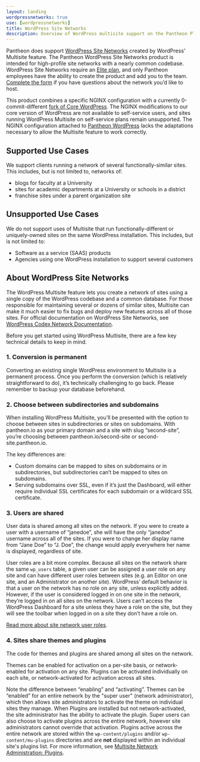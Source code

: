 ```yaml
---
layout: landing
wordpressnetworks: true
use: [wordpressnetworks]
title: WordPress Site Networks
description: Overview of WordPress multisite support on the Pantheon Platform. Includes supported use-cases, links to terms of service, and links to relevant documentation for getting started and managing multisite development within the Pantheon workflow.
---
```


Pantheon does support [WordPress Site Networks](https://codex.wordpress.org/Glossary#Network) created by WordPress' Multisite feature. The Pantheon WordPress Site Networks product is intended for high-profile site networks with a nearly common codebase. WordPress Site Networks require an [Elite plan](https://pantheon.io/pantheon-elite-plans), and only Pantheon employees have the ability to create the product and add you to the team. [Complete the form](https://pantheon.io/pantheon-elite-plans) if you have questions about the network you’d like to host.

This product combines a specific NGINX configuration with a currently 0-commit-different [fork of Core WordPress](https://github.com/pantheon-systems/wordpress-network). The NGINX modifications to our core version of WordPress are not available to self-service users, and sites running WordPress Multisite on self-service plans remain unsupported. The NGINX configuration attached to [Pantheon WordPress](https://github.com/pantheon-systems/wordpress) lacks the adaptations necessary to allow the Multisite feature to work correctly.

## Supported Use Cases
We support clients running a network of several functionally-similar sites. This includes, but is not limited to, networks of:

 - blogs for faculty at a University
 - sites for academic departments at a University or schools in a district
 - franchise sites under a parent organization site

## Unsupported Use Cases
We do not support uses of Multisite that run functionally-different or uniquely-owned sites on the same WordPress installation. This includes, but is not limited to:

 - Software as a service (SAAS) products
 - Agencies using one WordPress installation to support several customers

## About WordPress Site Networks
The WordPress Multisite feature lets you create a network of sites using a single copy of the WordPress codebase and a common database. For those responsible for maintaining several or dozens of similar sites, Multisite can make it much easier to fix bugs and deploy new features across all of those sites. For official documentation on WordPress Site Networks, see [WordPress Codex Network Documentation](https://codex.wordpress.org/Category:Network).

Before you get started using WordPress Multisite, there are a few key technical details to keep in mind.

### 1. Conversion is permanent

Converting an existing single WordPress environment to Multisite is a permanent process. Once you perform the conversion (which is relatively straightforward to do), it’s technically challenging to go back. Please remember to backup your database beforehand.

### 2. Choose between subdirectories and subdomains

When installing WordPress Multisite, you’ll be presented with the option to choose between sites in subdirectories or sites on subdomains. With pantheon.io as your primary domain and a site with slug “second-site”, you’re choosing between pantheon.io/second-site or second-site.pantheon.io.

The key differences are:
- Custom domains can be mapped to sites on subdomains or in subdirectories, but subdirectories can’t be mapped to sites on subdomains.
- Serving subdomains over SSL, even if it’s just the Dashboard, will either require individual SSL certificates for each subdomain or a wildcard SSL certificate.

### 3. Users are shared

User data is shared among all sites on the network. If you were to create a user with a username of “janedoe”, she will have the only “janedoe” username across all of the sites. If you were to change her display name from “Jane Doe” to “J. Doe”, the change would apply everywhere her name is displayed, regardless of site.

User roles are a bit more complex. Because all sites on the network share the same `wp_users` table, a given user can be assigned a user role on any site and can have different user roles between sites (e.g. an Editor on one site, and an Administrator on another site). WordPress’ default behavior is that a user on the network has no role on any site, unless explicitly added. However, if the user is considered logged in on one site in the network, they’re logged in on all sites on the network. Users can’t access the WordPress Dashboard for a site unless they have a role on the site, but they will see the toolbar when logged in on a site they don’t have a role on.


[Read more about site network user roles](https://codex.wordpress.org/Multisite_Network_Administration).

### 4. Sites share themes and plugins

The code for themes and plugins are shared among all sites on the network.

Themes can be enabled for activation on a per-site basis, or network-enabled for activation on any site. Plugins can be activated individually on each site, or network-activated for activation across all sites.

Note the difference between “enabling” and “activating”. Themes can be “enabled” for an entire network by the "super user" (network administrator), which then allows site administrators to activate the theme on individual sites they manage. When Plugins are installed but not network-activated, the site administrator has the ability to activate the plugin. Super users can also choose to activate plugins across the entire network, however site administrators cannot override that activation. Plugins active across the entire network are stored within the `wp-content/plugins` and/or `wp-content/mu-plugins` directories and are **not** displayed within an individual site's plugins list. For more information, see [Multisite Network Administration: Plugins](https://codex.wordpress.org/Multisite_Network_Administration#Plugins).
